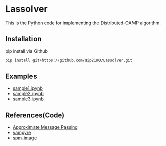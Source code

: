 # Lassolver
This is the Python code for implementing the Distributed-OAMP algorithm.

## Installation
pip install via Github
```bash
pip install git+https://github.com/Qip21n0/Lassolver.git
```

## Examples
- [sample1.ipynb](https://github.com/Qip21n0/Lassolver/blob/main/examples/sample1.ipynb)
- [sample2.ipynb](https://github.com/Qip21n0/Lassolver/blob/main/examples/sample2.ipynb)
- [sample3.ipynb](https://github.com/Qip21n0/Lassolver/blob/main/examples/sample3.ipynb)

## References(Code)
- [Approximate Message Passing](https://github.com/takashi-takahashi/approximate_message_passing)
- [vampyre](https://github.com/GAMPTeam/vampyre)
- [spm-image](https://github.com/hacarus/spm-image)
